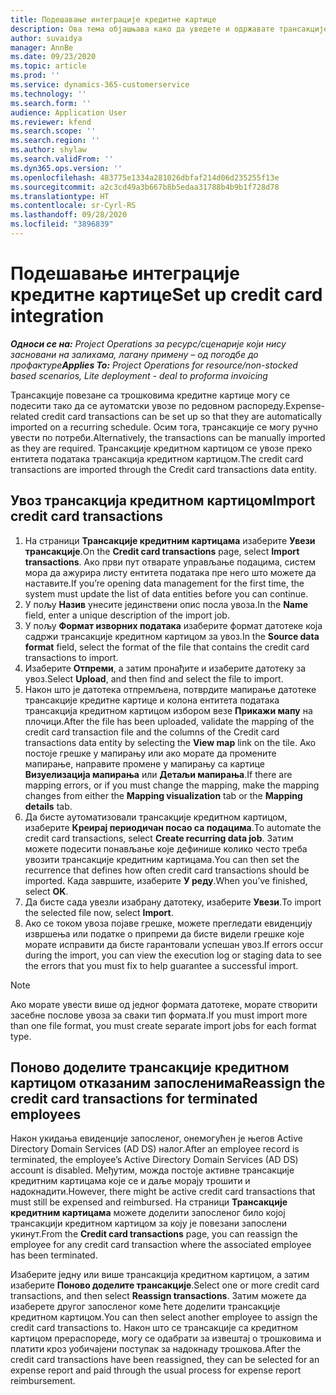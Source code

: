 ```yaml
---
title: Подешавање интеграције кредитне картице
description: Ова тема објашњава како да уведете и одржавате трансакције кредитне картице повезане са трошковима.
author: suvaidya
manager: AnnBe
ms.date: 09/23/2020
ms.topic: article
ms.prod: ''
ms.service: dynamics-365-customerservice
ms.technology: ''
ms.search.form: ''
audience: Application User
ms.reviewer: kfend
ms.search.scope: ''
ms.search.region: ''
ms.author: shylaw
ms.search.validFrom: ''
ms.dyn365.ops.version: ''
ms.openlocfilehash: 483775e1334a281026dbfaf214d06d235255f13e
ms.sourcegitcommit: a2c3cd49a3b667b8b5edaa31788b4b9b1f728d78
ms.translationtype: HT
ms.contentlocale: sr-Cyrl-RS
ms.lasthandoff: 09/28/2020
ms.locfileid: "3896839"
---
```

# <a name="set-up-credit-card-integration"></a><span data-ttu-id="7f872-103">Подешавање интеграције кредитне картице</span><span class="sxs-lookup"><span data-stu-id="7f872-103">Set up credit card integration</span></span>

<span data-ttu-id="7f872-104">_**Односи се на:** Project Operations за ресурс/сценарије који нису засновани на залихама, лагану примену – од погодбе до профактуре_</span><span class="sxs-lookup"><span data-stu-id="7f872-104">_**Applies To:** Project Operations for resource/non-stocked based scenarios, Lite deployment - deal to proforma invoicing_</span></span>

<span data-ttu-id="7f872-105">Трансакције повезане са трошковима кредитне картице могу се подесити тако да се аутоматски увозе по редовном распореду.</span><span class="sxs-lookup"><span data-stu-id="7f872-105">Expense-related credit card transactions can be set up so that they are automatically imported on a recurring schedule.</span></span> <span data-ttu-id="7f872-106">Осим тога, трансакције се могу ручно увести по потреби.</span><span class="sxs-lookup"><span data-stu-id="7f872-106">Alternatively, the transactions can be manually imported as they are required.</span></span> <span data-ttu-id="7f872-107">Трансакције кредитном картицом се увозе преко ентитета података трансакција кредитном картицом.</span><span class="sxs-lookup"><span data-stu-id="7f872-107">The credit card transactions are imported through the Credit card transactions data entity.</span></span>

## <a name="import-credit-card-transactions"></a><span data-ttu-id="7f872-108">Увоз трансакција кредитном картицом</span><span class="sxs-lookup"><span data-stu-id="7f872-108">Import credit card transactions</span></span>

1. <span data-ttu-id="7f872-109">На страници **Трансакције кредитним картицама** изаберите **Увези трансакције**.</span><span class="sxs-lookup"><span data-stu-id="7f872-109">On the **Credit card transactions** page, select **Import transactions**.</span></span> <span data-ttu-id="7f872-110">Ако први пут отварате управљање подацима, систем мора да ажурира листу ентитета података пре него што можете да наставите.</span><span class="sxs-lookup"><span data-stu-id="7f872-110">If you’re opening data management for the first time, the system must update the list of data entities before you can continue.</span></span>
2. <span data-ttu-id="7f872-111">У пољу **Назив** унесите јединствени опис посла увоза.</span><span class="sxs-lookup"><span data-stu-id="7f872-111">In the **Name** field, enter a unique description of the import job.</span></span>
3. <span data-ttu-id="7f872-112">У пољу **Формат изворних података** изаберите формат датотеке која садржи трансакције кредитном картицом за увоз.</span><span class="sxs-lookup"><span data-stu-id="7f872-112">In the **Source data format** field, select the format of the file that contains the credit card transactions to import.</span></span>
4. <span data-ttu-id="7f872-113">Изаберите **Отпреми**, а затим пронађите и изаберите датотеку за увоз.</span><span class="sxs-lookup"><span data-stu-id="7f872-113">Select **Upload**, and then find and select the file to import.</span></span>
5. <span data-ttu-id="7f872-114">Након што је датотека отпремљена, потврдите мапирање датотеке трансакције кредитне картице и колона ентитета података трансакција кредитном картицом избором везе **Прикажи мапу** на плочици.</span><span class="sxs-lookup"><span data-stu-id="7f872-114">After the file has been uploaded, validate the mapping of the credit card transaction file and the columns of the Credit card transactions data entity by selecting the **View map** link on the tile.</span></span> <span data-ttu-id="7f872-115">Ако постоје грешке у мапирању или ако морате да промените мапирање, направите промене у мапирању са картице **Визуелизација мапирања** или **Детаљи мапирања**.</span><span class="sxs-lookup"><span data-stu-id="7f872-115">If there are mapping errors, or if you must change the mapping, make the mapping changes from either the **Mapping visualization** tab or the **Mapping details** tab.</span></span>
6. <span data-ttu-id="7f872-116">Да бисте аутоматизовали трансакције кредитном картицом, изаберите **Креирај периодичан посао са подацима**.</span><span class="sxs-lookup"><span data-stu-id="7f872-116">To automate the credit card transactions, select **Create recurring data job**.</span></span> <span data-ttu-id="7f872-117">Затим можете подесити понављање које дефинише колико често треба увозити трансакције кредитним картицама.</span><span class="sxs-lookup"><span data-stu-id="7f872-117">You can then set the recurrence that defines how often credit card transactions should be imported.</span></span> <span data-ttu-id="7f872-118">Када завршите, изаберите **У реду**.</span><span class="sxs-lookup"><span data-stu-id="7f872-118">When you’ve finished, select **OK**.</span></span>
7. <span data-ttu-id="7f872-119">Да бисте сада увезли изабрану датотеку, изаберите **Увези**.</span><span class="sxs-lookup"><span data-stu-id="7f872-119">To import the selected file now, select **Import**.</span></span>
8. <span data-ttu-id="7f872-120">Ако се током увоза појаве грешке, можете прегледати евиденцију извршења или податке о припреми да бисте видели грешке које морате исправити да бисте гарантовали успешан увоз.</span><span class="sxs-lookup"><span data-stu-id="7f872-120">If errors occur during the import, you can view the execution log or staging data to see the errors that you must fix to help guarantee a successful import.</span></span>

> [!NOTE]
> <span data-ttu-id="7f872-121">Ако морате увести више од једног формата датотеке, морате створити засебне послове увоза за сваки тип формата.</span><span class="sxs-lookup"><span data-stu-id="7f872-121">If you must import more than one file format, you must create separate import jobs for each format type.</span></span>

## <a name="reassign-the-credit-card-transactions-for-terminated-employees"></a><span data-ttu-id="7f872-122">Поново доделите трансакције кредитном картицом отказаним запосленима</span><span class="sxs-lookup"><span data-stu-id="7f872-122">Reassign the credit card transactions for terminated employees</span></span>

<span data-ttu-id="7f872-123">Након укидања евиденције запосленог, онемогућен је његов Active Directory Domain Services (AD DS) налог.</span><span class="sxs-lookup"><span data-stu-id="7f872-123">After an employee record is terminated, the employee’s Active Directory Domain Services (AD DS) account is disabled.</span></span> <span data-ttu-id="7f872-124">Међутим, можда постоје активне трансакције кредитним картицама које се и даље морају трошити и надокнадити.</span><span class="sxs-lookup"><span data-stu-id="7f872-124">However, there might be active credit card transactions that must still be expensed and reimbursed.</span></span> <span data-ttu-id="7f872-125">На страници **Трансакције кредитним картицама** можете доделити запосленог било којој трансакцији кредитном картицом за коју је повезани запослени укинут.</span><span class="sxs-lookup"><span data-stu-id="7f872-125">From the **Credit card transactions** page, you can reassign the employee for any credit card transaction where the associated employee has been terminated.</span></span>

<span data-ttu-id="7f872-126">Изаберите једну или више трансакција кредитном картицом, а затим изаберите **Поново доделите трансакције**.</span><span class="sxs-lookup"><span data-stu-id="7f872-126">Select one or more credit card transactions, and then select **Reassign transactions**.</span></span> <span data-ttu-id="7f872-127">Затим можете да изаберете другог запосленог коме ћете доделити трансакције кредитном картицом.</span><span class="sxs-lookup"><span data-stu-id="7f872-127">You can then select another employee to assign the credit card transactions to.</span></span> <span data-ttu-id="7f872-128">Након што се трансакције са кредитном картицом прераспореде, могу се одабрати за извештај о трошковима и платити кроз уобичајени поступак за надокнаду трошкова.</span><span class="sxs-lookup"><span data-stu-id="7f872-128">After the credit card transactions have been reassigned, they can be selected for an expense report and paid through the usual process for expense report reimbursement.</span></span>
